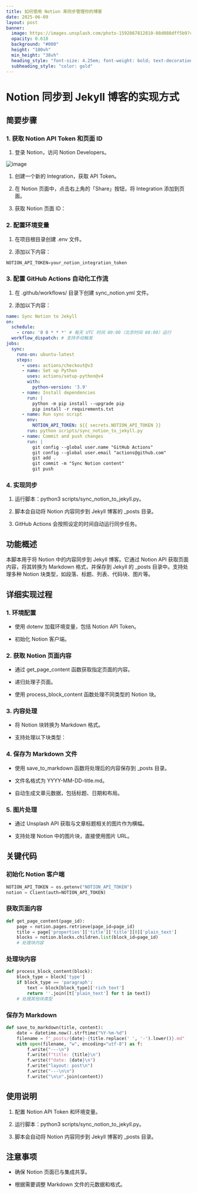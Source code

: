```yaml
---
title: 如何使用 Notion 来同步管理你的博客
date: 2025-06-09
layout: post
banner:
  image: https://images.unsplash.com/photo-1592867812810-08d088dff5b9?crop=entropy&cs=tinysrgb&fit=max&fm=jpg&ixid=M3w2OTIwMzJ8MHwxfHJhbmRvbXx8fHx8fHx8fDE3NDk0OTM4MzZ8&ixlib=rb-4.1.0&q=80&w=1080
  opacity: 0.618
  background: "#000"
  height: "100vh"
  min_height: "38vh"
  heading_style: "font-size: 4.25em; font-weight: bold; text-decoration: underline"
  subheading_style: "color: gold"
---
```


# Notion 同步到 Jekyll 博客的实现方式

## 简要步骤

### 1. 获取 Notion API Token 和页面 ID

1. 登录 Notion，访问 Notion Developers。

![image](https://prod-files-secure.s3.us-west-2.amazonaws.com/a7a0cc5a-89b9-4cda-8686-1fba0ca52f40/d19c1afe-dea5-4312-9333-786b0ba83054/image.png?X-Amz-Algorithm=AWS4-HMAC-SHA256&X-Amz-Content-Sha256=UNSIGNED-PAYLOAD&X-Amz-Credential=ASIAZI2LB466R3XSNDT6%2F20250609%2Fus-west-2%2Fs3%2Faws4_request&X-Amz-Date=20250609T183035Z&X-Amz-Expires=3600&X-Amz-Security-Token=IQoJb3JpZ2luX2VjENL%2F%2F%2F%2F%2F%2F%2F%2F%2F%2FwEaCXVzLXdlc3QtMiJIMEYCIQCBHDlxJ5nFb356lVZjBsIRmasRqNyXOIyRlAcjpKVL4wIhAMeRMlrtC6y3vJ8k7vIwsprmb%2Bqhcl5IJYOphNHHZCvAKogECKv%2F%2F%2F%2F%2F%2F%2F%2F%2F%2FwEQABoMNjM3NDIzMTgzODA1IgxhOVkVi6740E3qDjkq3AOaMMfhUrtpj1KMlcOPAYrMMsaghPkHHsHBuwAYtmYHOsBK476IfZsZJFN8NsyALK61LzN5DhGurJvJqzDzWAO7%2FPhOI5s2dVuvmpSpJ%2FNuqsYJJslh4rJ3qDfepDimUamOGrWcxuTw1HYcDdnPei6q6PXsILc7i0NtBNAJpxx5n5T5xlalgI29jE%2BKE%2BlA9dYrESib%2BlppyHVHt33WUFyfxlKbWfso27TP1jmICJqv%2BPZmUHUhj0%2Fy0fpTQkq1j4jKPHWurauZjurTtPugwIJFbPq1OKjbRNQ%2Bzir6kHoeEcwtqjlLIgM013a%2FXDrHH05VX9Rz2atzemo2%2F6bS5tH92lg3npneOfA843BosDierAwoo2vAxOC8Ci7IRyckXW2ztT255S7GomRgJNY2bf92Ar%2FyKBXuKrIwuJ8UFP0qKbANK92QaGSeTYSz10Hvasisj%2B8eFur5pEvZypR3uFvRLn71LqXzg8c6lQvMwD5DThzkT6Lpr%2FSdczoiyHiogTHsgr5s%2F2A3vc2lHAedvXDnFHxqO7CAdvzYKW9VosEDZALxcgxWuh8izL36%2FXo6rvXrEzp%2FmsExwk%2FUD%2FeW1PB7tVFwG6N2wywcfciQhAAqEzJ9L83bL8FElCnFBTDGypzCBjqkAbKmG8QXWrf2L5rOWW0nKORIOE9Uus5DUAxZx2K08co%2FKn%2FUnkys4KV8BFvQtTRgmkC8Fqs2he%2F2HG7QdweSPxCrhYkqrDfG3ueLCnRuxaru535FKBVo%2Ff8WlYWliiU1r7SaF7tk5vC0vuQCM%2FOvnYe4AhGqmk3%2FK%2F8XnQ0eiVHdGpUdMYwvktgXmDioLLl%2Bfjgw%2B64Vqv7Soy9smgf46Y8Qc4gt&X-Amz-Signature=5f482fbc9aef9452b8c1445398774874cf8eb96c2641c8e1930b3b36d4c9fa20&X-Amz-SignedHeaders=host&x-id=GetObject)

1. 创建一个新的 Integration，获取 API Token。

1. 在 Notion 页面中，点击右上角的「Share」按钮，将 Integration 添加到页面。

1. 获取 Notion 页面 ID：


### 2. 配置环境变量

1. 在项目根目录创建 .env 文件。

1. 添加以下内容：

```javascript
NOTION_API_TOKEN=your_notion_integration_token
```

### 3. 配置 GitHub Actions 自动化工作流

1. 在 .github/workflows/ 目录下创建 sync_notion.yml 文件。

1. 添加以下内容：

```yaml
name: Sync Notion to Jekyll
on:
  schedule:
    - cron: '0 0 * * *' # 每天 UTC 时间 00:00（北京时间 08:00）运行
  workflow_dispatch: # 支持手动触发
jobs:
  sync:
    runs-on: ubuntu-latest
    steps:
      - uses: actions/checkout@v3
      - name: Set up Python
        uses: actions/setup-python@v4
        with:
          python-version: '3.9'
      - name: Install dependencies
        run: |
          python -m pip install --upgrade pip
          pip install -r requirements.txt
      - name: Run sync script
        env:
          NOTION_API_TOKEN: ${{ secrets.NOTION_API_TOKEN }}
        run: python scripts/sync_notion_to_jekyll.py
      - name: Commit and push changes
        run: |
          git config --global user.name "GitHub Actions"
          git config --global user.email "actions@github.com"
          git add .
          git commit -m "Sync Notion content"
          git push
```

### 4. 实现同步

1. 运行脚本：python3 scripts/sync_notion_to_jekyll.py。

1. 脚本会自动将 Notion 内容同步到 Jekyll 博客的 _posts 目录。

1. GitHub Actions 会按照设定的时间自动运行同步任务。

## 功能概述

本脚本用于将 Notion 中的内容同步到 Jekyll 博客。它通过 Notion API 获取页面内容，将其转换为 Markdown 格式，并保存到 Jekyll 的 _posts 目录中。支持处理多种 Notion 块类型，如段落、标题、列表、代码块、图片等。

## 详细实现过程

### 1. 环境配置

- 使用 dotenv 加载环境变量，包括 Notion API Token。

- 初始化 Notion 客户端。

### 2. 获取 Notion 页面内容

- 通过 get_page_content 函数获取指定页面的内容。

- 递归处理子页面。

- 使用 process_block_content 函数处理不同类型的 Notion 块。

### 3. 内容处理

- 将 Notion 块转换为 Markdown 格式。

- 支持处理以下块类型：


### 4. 保存为 Markdown 文件

- 使用 save_to_markdown 函数将处理后的内容保存到 _posts 目录。

- 文件名格式为 YYYY-MM-DD-title.md。

- 自动生成文章元数据，包括标题、日期和布局。

### 5. 图片处理

- 通过 Unsplash API 获取与文章标题相关的图片作为横幅。

- 支持处理 Notion 中的图片块，直接使用图片 URL。

## 关键代码

### 初始化 Notion 客户端

```python
NOTION_API_TOKEN = os.getenv("NOTION_API_TOKEN")
notion = Client(auth=NOTION_API_TOKEN)
```

### 获取页面内容

```python
def get_page_content(page_id):
    page = notion.pages.retrieve(page_id=page_id)
    title = page['properties']['title']['title'][0]['plain_text']
    blocks = notion.blocks.children.list(block_id=page_id)
    # 处理块内容
```

### 处理块内容

```python
def process_block_content(block):
    block_type = block['type']
    if block_type == 'paragraph':
        text = block[block_type]['rich_text']
        return ''.join([t['plain_text'] for t in text])
    # 处理其他块类型
```

### 保存为 Markdown

```python
def save_to_markdown(title, content):
    date = datetime.now().strftime("%Y-%m-%d")
    filename = f"_posts/{date}-{title.replace(' ', '-').lower()}.md"
    with open(filename, "w", encoding="utf-8") as f:
        f.write("---\n")
        f.write(f"title: {title}\n")
        f.write(f"date: {date}\n")
        f.write("layout: post\n")
        f.write("---\n\n")
        f.write("\n\n".join(content))
```

## 使用说明

1. 配置 Notion API Token 和环境变量。

1. 运行脚本：python3 scripts/sync_notion_to_jekyll.py。

1. 脚本会自动将 Notion 内容同步到 Jekyll 博客的 _posts 目录。

## 注意事项

- 确保 Notion 页面已与集成共享。

- 根据需要调整 Markdown 文件的元数据和格式。